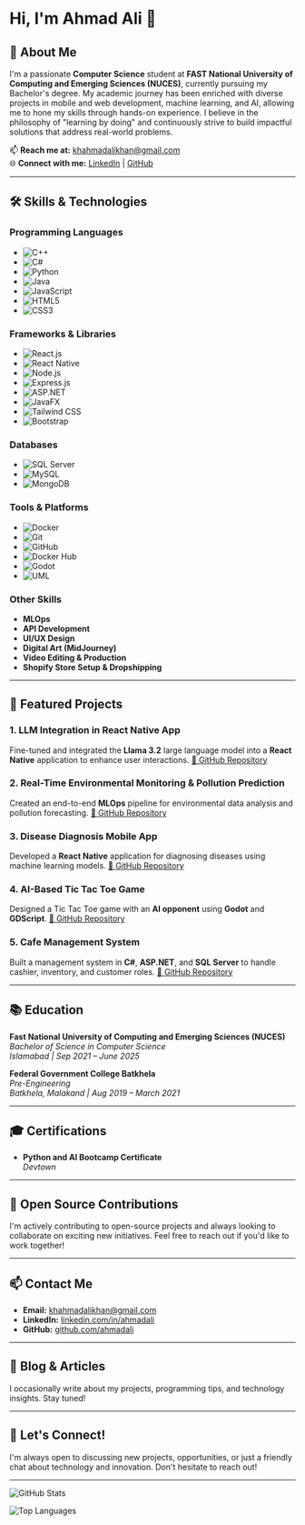 # Hi, I'm Ahmad Ali 👋

## 🚀 About Me

I'm a passionate **Computer Science** student at **FAST National University of Computing and Emerging Sciences (NUCES)**, currently pursuing my Bachelor's degree. My academic journey has been enriched with diverse projects in mobile and web development, machine learning, and AI, allowing me to hone my skills through hands-on experience. I believe in the philosophy of "learning by doing" and continuously strive to build impactful solutions that address real-world problems.

📫 **Reach me at:** [khahmadalikhan@gmail.com](mailto:khahmadalikhan@gmail.com)  
🌐 **Connect with me:** [LinkedIn](https://www.linkedin.com/in/ahmad-ali-311413252/) | [GitHub](https://github.com/ahmadali883)

---

## 🛠️ Skills & Technologies

### **Programming Languages**
- ![C++](https://img.shields.io/badge/C++-00599C?logo=c%2B%2B&logoColor=white)
- ![C#](https://img.shields.io/badge/C%23-239120?logo=c-sharp&logoColor=white)
- ![Python](https://img.shields.io/badge/Python-3776AB?logo=python&logoColor=white)
- ![Java](https://img.shields.io/badge/Java-007396?logo=java&logoColor=white)
- ![JavaScript](https://img.shields.io/badge/JavaScript-F7DF1E?logo=javascript&logoColor=black)
- ![HTML5](https://img.shields.io/badge/HTML5-E34F26?logo=html5&logoColor=white)
- ![CSS3](https://img.shields.io/badge/CSS3-1572B6?logo=css3&logoColor=white)

### **Frameworks & Libraries**
- ![React.js](https://img.shields.io/badge/React.js-20232A?logo=react&logoColor=61DAFB)
- ![React Native](https://img.shields.io/badge/React_Native-20232A?logo=react&logoColor=61DAFB)
- ![Node.js](https://img.shields.io/badge/Node.js-339933?logo=node.js&logoColor=white)
- ![Express.js](https://img.shields.io/badge/Express.js-404D59?logo=express&logoColor=white)
- ![ASP.NET](https://img.shields.io/badge/ASP.NET-512BD4?logo=dotnet&logoColor=white)
- ![JavaFX](https://img.shields.io/badge/JavaFX-DD0031?logo=javafx&logoColor=white)
- ![Tailwind CSS](https://img.shields.io/badge/Tailwind_CSS-38B2AC?logo=tailwind-css&logoColor=white)
- ![Bootstrap](https://img.shields.io/badge/Bootstrap-7952B3?logo=bootstrap&logoColor=white)

### **Databases**
- ![SQL Server](https://img.shields.io/badge/SQL_Server-CC2927?logo=microsoft-sql-server&logoColor=white)
- ![MySQL](https://img.shields.io/badge/MySQL-4479A1?logo=mysql&logoColor=white)
- ![MongoDB](https://img.shields.io/badge/MongoDB-47A248?logo=mongodb&logoColor=white)

### **Tools & Platforms**
- ![Docker](https://img.shields.io/badge/Docker-2496ED?logo=docker&logoColor=white)
- ![Git](https://img.shields.io/badge/Git-F05032?logo=git&logoColor=white)
- ![GitHub](https://img.shields.io/badge/GitHub-181717?logo=github&logoColor=white)
- ![Docker Hub](https://img.shields.io/badge/Docker_Hub-2496ED?logo=docker&logoColor=white)
- ![Godot](https://img.shields.io/badge/Godot-478CBF?logo=godot-engine&logoColor=white)
- ![UML](https://img.shields.io/badge/UML-FF9900?logo=uml&logoColor=white)

### **Other Skills**
- **MLOps**
- **API Development**
- **UI/UX Design**
- **Digital Art (MidJourney)**
- **Video Editing & Production**
- **Shopify Store Setup & Dropshipping**

---

## 📂 Featured Projects

### **1. LLM Integration in React Native App**
Fine-tuned and integrated the **Llama 3.2** large language model into a **React Native** application to enhance user interactions.
[🔗 GitHub Repository](https://github.com/ahmadali/llm-react-native-app)

### **2. Real-Time Environmental Monitoring & Pollution Prediction**
Created an end-to-end **MLOps** pipeline for environmental data analysis and pollution forecasting.
[🔗 GitHub Repository](https://github.com/ahmadali/environment-monitoring-pipeline)

### **3. Disease Diagnosis Mobile App**
Developed a **React Native** application for diagnosing diseases using machine learning models.
[🔗 GitHub Repository](https://github.com/ahmadali/disease-diagnosis-app)

### **4. AI-Based Tic Tac Toe Game**
Designed a Tic Tac Toe game with an **AI opponent** using **Godot** and **GDScript**.
[🔗 GitHub Repository](https://github.com/ahmadali/ai-tic-tac-toe)

### **5. Cafe Management System**
Built a management system in **C#**, **ASP.NET**, and **SQL Server** to handle cashier, inventory, and customer roles.
[🔗 GitHub Repository](https://github.com/ahmadali/cafe-management-system)

---

## 📚 Education

**Fast National University of Computing and Emerging Sciences (NUCES)**  
*Bachelor of Science in Computer Science*  
*Islamabad | Sep 2021 – June 2025*

**Federal Government College Batkhela**  
*Pre-Engineering*  
*Batkhela, Malakand | Aug 2019 – March 2021*

---

## 🎓 Certifications

- **Python and AI Bootcamp Certificate**  
  *Devtown*

---

## 🌟 Open Source Contributions

I'm actively contributing to open-source projects and always looking to collaborate on exciting new initiatives. Feel free to reach out if you'd like to work together!

---

## 📫 Contact Me

- **Email:** [khahmadalikhan@gmail.com](mailto:khahmadalikhan@gmail.com)
- **LinkedIn:** [linkedin.com/in/ahmadali](https://www.linkedin.com/in/ahmadali)
- **GitHub:** [github.com/ahmadali](https://github.com/ahmadali)

---

## 📝 Blog & Articles

I occasionally write about my projects, programming tips, and technology insights. Stay tuned!

---

## 🤝 Let's Connect!

I'm always open to discussing new projects, opportunities, or just a friendly chat about technology and innovation. Don't hesitate to reach out!

---

![GitHub Stats](https://github-readme-stats.vercel.app/api?username=ahmadali&show_icons=true&theme=radical)

![Top Languages](https://github-readme-stats.vercel.app/api/top-langs/?username=ahmadali&layout=compact&theme=radical)
